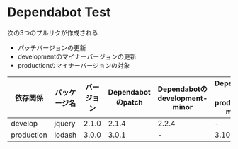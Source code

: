 # Dependabot Test

次の3つのプルリクが作成される
- パッチバージョンの更新
- developmentのマイナーバージョンの更新
- productionのマイナーバージョンの対象

|依存関係|パッケージ名|バージョン|Dependabotのpatch|Dependabotのdevelopment-minor|Dependabotのproduction-minor|
|-|-|-|-|-|-|
|develop|jquery|2.1.0|2.1.4|2.2.4|-|
|production|lodash|3.0.0|3.0.1|-|3.10.1|
